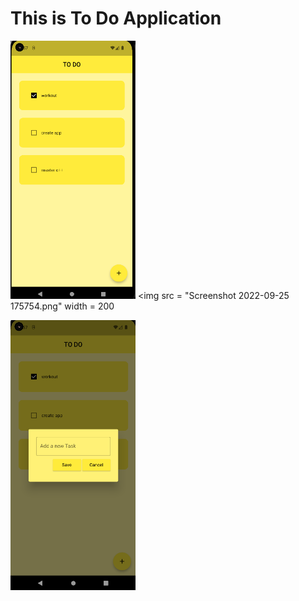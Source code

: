 <h1> This is To Do Application </h1>

<img src ="Screenshot 2022-09-25 175730.png" width = 200>  <img src = "Screenshot 2022-09-25 175754.png" width = 200
>
<img src = "Screenshot 2022-09-25 175803.png" width = 200>
